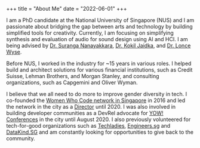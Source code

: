 +++
title = "About Me"
date = "2022-06-01"
+++

I am a PhD candidate at the National University of Singapore (NUS) and I am passionate about bridging the gap between arts and technology by building simplified tools for creativity. Currently, I am focusing on simplifying synthesis and evaluation of audio for sound design using AI and HCI. I am being advised by [Dr. Suranga Nanayakkara](https://suranga.info/), [Dr. Kokil Jaidka](https://kokiljaidka.wordpress.com/), and [Dr. Lonce Wyse](https://lonce.org/). 

Before NUS, I worked in the industry for ~15 years in various roles. I helped build and architect solutions for various financial institutions, such as Credit Suisse, Lehman Brothers, and Morgan Stanley, and consulting organizations, such as Capgemini and Oliver Wyman. 

I believe that we all need to do more to improve gender diversity in tech. I co-founded the [Women Who Code network in Singapore](https://womenwhocode.com/singapore) in 2016 and led the network in the city as a [Director](https://str.sg/UaDP) until 2020. I was also involved in building developer communities as a DevRel advocate for [YOW! Conferences](https://yowconference.com/) in the city until August 2020. I also previously volunteered for tech-for-good organizations such as [Techladies](https://techladies.co/), [Engineers.sg](https://techladies.co/) and [DataKind.SG](https://www.datakind.org/blog/datadiving-with-datakind-singapore) and am constantly looking for opportunities to give back to the community. 
